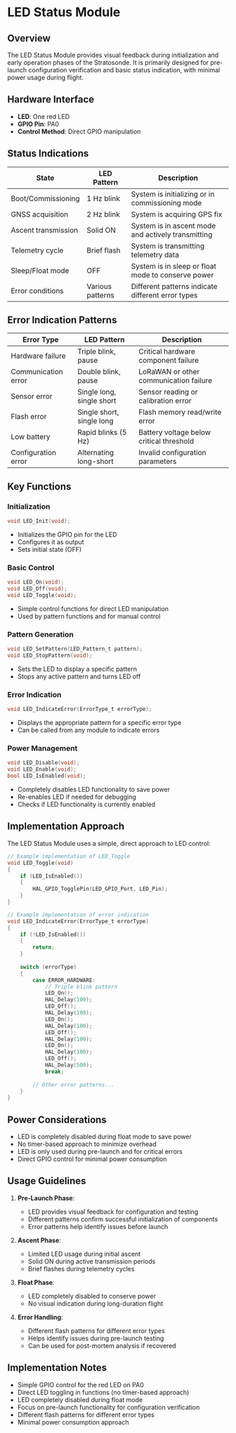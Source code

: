 # LED Status Module

## Overview

The LED Status Module provides visual feedback during initialization and early operation phases of the Stratosonde. It is primarily designed for pre-launch configuration verification and basic status indication, with minimal power usage during flight.

## Hardware Interface

- **LED**: One red LED
- **GPIO Pin**: PA0
- **Control Method**: Direct GPIO manipulation

## Status Indications

| State | LED Pattern | Description |
|-------|-------------|-------------|
| Boot/Commissioning | 1 Hz blink | System is initializing or in commissioning mode |
| GNSS acquisition | 2 Hz blink | System is acquiring GPS fix |
| Ascent transmission | Solid ON | System is in ascent mode and actively transmitting |
| Telemetry cycle | Brief flash | System is transmitting telemetry data |
| Sleep/Float mode | OFF | System is in sleep or float mode to conserve power |
| Error conditions | Various patterns | Different patterns indicate different error types |

## Error Indication Patterns

| Error Type | LED Pattern | Description |
|------------|-------------|-------------|
| Hardware failure | Triple blink, pause | Critical hardware component failure |
| Communication error | Double blink, pause | LoRaWAN or other communication failure |
| Sensor error | Single long, single short | Sensor reading or calibration error |
| Flash error | Single short, single long | Flash memory read/write error |
| Low battery | Rapid blinks (5 Hz) | Battery voltage below critical threshold |
| Configuration error | Alternating long-short | Invalid configuration parameters |

## Key Functions

### Initialization

```c
void LED_Init(void);
```
- Initializes the GPIO pin for the LED
- Configures it as output
- Sets initial state (OFF)

### Basic Control

```c
void LED_On(void);
void LED_Off(void);
void LED_Toggle(void);
```
- Simple control functions for direct LED manipulation
- Used by pattern functions and for manual control

### Pattern Generation

```c
void LED_SetPattern(LED_Pattern_t pattern);
void LED_StopPattern(void);
```
- Sets the LED to display a specific pattern
- Stops any active pattern and turns LED off

### Error Indication

```c
void LED_IndicateError(ErrorType_t errorType);
```
- Displays the appropriate pattern for a specific error type
- Can be called from any module to indicate errors

### Power Management

```c
void LED_Disable(void);
void LED_Enable(void);
bool LED_IsEnabled(void);
```
- Completely disables LED functionality to save power
- Re-enables LED if needed for debugging
- Checks if LED functionality is currently enabled

## Implementation Approach

The LED Status Module uses a simple, direct approach to LED control:

```c
// Example implementation of LED_Toggle
void LED_Toggle(void)
{
    if (LED_IsEnabled())
    {
        HAL_GPIO_TogglePin(LED_GPIO_Port, LED_Pin);
    }
}

// Example implementation of error indication
void LED_IndicateError(ErrorType_t errorType)
{
    if (!LED_IsEnabled())
    {
        return;
    }
    
    switch (errorType)
    {
        case ERROR_HARDWARE:
            // Triple blink pattern
            LED_On();
            HAL_Delay(100);
            LED_Off();
            HAL_Delay(100);
            LED_On();
            HAL_Delay(100);
            LED_Off();
            HAL_Delay(100);
            LED_On();
            HAL_Delay(100);
            LED_Off();
            HAL_Delay(500);
            break;
            
        // Other error patterns...
    }
}
```

## Power Considerations

- LED is completely disabled during float mode to save power
- No timer-based approach to minimize overhead
- LED is only used during pre-launch and for critical errors
- Direct GPIO control for minimal power consumption

## Usage Guidelines

1. **Pre-Launch Phase**:
   - LED provides visual feedback for configuration and testing
   - Different patterns confirm successful initialization of components
   - Error patterns help identify issues before launch

2. **Ascent Phase**:
   - Limited LED usage during initial ascent
   - Solid ON during active transmission periods
   - Brief flashes during telemetry cycles

3. **Float Phase**:
   - LED completely disabled to conserve power
   - No visual indication during long-duration flight

4. **Error Handling**:
   - Different flash patterns for different error types
   - Helps identify issues during pre-launch testing
   - Can be used for post-mortem analysis if recovered

## Implementation Notes

- Simple GPIO control for the red LED on PA0
- Direct LED toggling in functions (no timer-based approach)
- LED completely disabled during float mode
- Focus on pre-launch functionality for configuration verification
- Different flash patterns for different error types
- Minimal power consumption approach
